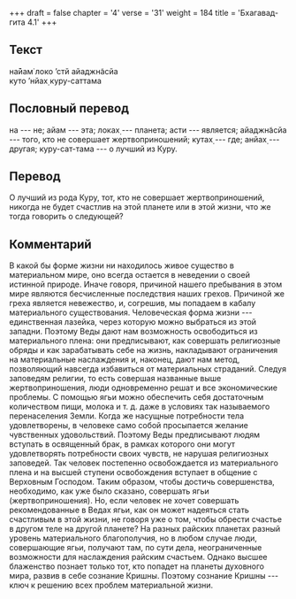 +++
draft = false
chapter = '4'
verse = '31'
weight = 184
title = 'Бхагавад-гита 4.1'
+++
## Текст

на̄йам̇ локо ’стй айаджн̃асйа  
куто ’нйах̣ куру-саттама

## Пословный перевод

на --- не; айам --- эта; локах̣ --- планета; асти --- является;
айаджн̃асйа --- того, кто не совершает жертвоприношений; кутах̣ --- где;
анйах̣ --- другая; куру-сат-тама --- о лучший из Куру.

## Перевод

О лучший из рода Куру, тот, кто не совершает жертвоприношений, никогда
не будет счастлив на этой планете или в этой жизни, что же тогда
говорить о следующей?

## Комментарий

В какой бы форме жизни ни находилось живое существо в материальном мире,
оно всегда остается в неведении о своей истинной природе. Иначе говоря,
причиной нашего пребывания в этом мире являются бесчисленные последствия
наших грехов. Причиной же греха является невежество, и, согрешив, мы
попадаем в кабалу материального существования. Человеческая форма жизни
--- единственная лазейка, через которую можно выбраться из этой западни.
Поэтому Веды дают нам возможность освободиться из материального плена:
они предписывают, как совершать религиозные обряды и как зарабатывать
себе на жизнь, накладывают ограничения на материальные наслаждения и,
наконец, дают нам метод, позволяющий навсегда избавиться от материальных
страданий. Следуя заповедям религии, то есть совершая названные выше
жертвоприношения, люди одновременно решат и все экономические проблемы.
С помощью ягьи можно обеспечить себя достаточным количеством пищи,
молока и т. д. даже в условиях так называемого перенаселения Земли.
Когда же насущные потребности тела удовлетворены, в человеке само собой
просыпается желание чувственных удовольствий. Поэтому Веды предписывают
людям вступать в освященный брак, в рамках которого они могут
удовлетворять потребности своих чувств, не нарушая религиозных
заповедей. Так человек постепенно освобождается из материального плена и
на высшей ступени освобождения вступает в общение с Верховным Господом.
Таким образом, чтобы достичь совершенства, необходимо, как уже было
сказано, совершать ягьи (жертвоприношения). Но, если человек не хочет
совершать рекомендованные в Ведах ягьи, как он может надеяться стать
счастливым в этой жизни, не говоря уже о том, чтобы обрести счастье в
другом теле на другой планете? На разных райских планетах разный уровень
материального благополучия, но в любом случае люди, совершающие ягьи,
получают там, по сути дела, неограниченные возможности для наслаждения
райским счастьем. Однако высшее блаженство познает только тот, кто
попадет на планеты духовного мира, развив в себе сознание Кришны.
Поэтому сознание Кришны --- ключ к решению всех проблем материальной
жизни.

